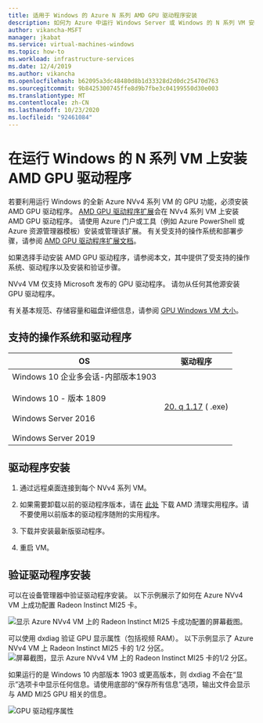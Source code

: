 ```yaml
---
title: 适用于 Windows 的 Azure N 系列 AMD GPU 驱动程序安装
description: 如何为 Azure 中运行 Windows Server 或 Windows 的 N 系列 VM 安装 AMD GPU 驱动程序
author: vikancha-MSFT
manager: jkabat
ms.service: virtual-machines-windows
ms.topic: how-to
ms.workload: infrastructure-services
ms.date: 12/4/2019
ms.author: vikancha
ms.openlocfilehash: b62095a3dc48480d8b1d33328d2d0dc25470d763
ms.sourcegitcommit: 9b8425300745ffe8d9b7fbe3c04199550d30e003
ms.translationtype: MT
ms.contentlocale: zh-CN
ms.lasthandoff: 10/23/2020
ms.locfileid: "92461084"
---
```

# <a name="install-amd-gpu-drivers-on-n-series-vms-running-windows"></a>在运行 Windows 的 N 系列 VM 上安装 AMD GPU 驱动程序

若要利用运行 Windows 的全新 Azure NVv4 系列 VM 的 GPU 功能，必须安装 AMD GPU 驱动程序。 [AMD GPU 驱动程序扩展](../extensions/hpccompute-amd-gpu-windows.md)会在 NVv4 系列 VM 上安装 AMD GPU 驱动程序。 请使用 Azure 门户或工具（例如 Azure PowerShell 或 Azure 资源管理器模板）安装或管理该扩展。 有关受支持的操作系统和部署步骤，请参阅 [AMD GPU 驱动程序扩展文档](../extensions/hpccompute-amd-gpu-windows.md)。

如果选择手动安装 AMD GPU 驱动程序，请参阅本文，其中提供了受支持的操作系统、驱动程序以及安装和验证步骤。

NVv4 VM 仅支持 Microsoft 发布的 GPU 驱动程序。 请勿从任何其他源安装 GPU 驱动程序。

有关基本规范、存储容量和磁盘详细信息，请参阅 [GPU Windows VM 大小](../sizes-gpu.md?toc=/azure/virtual-machines/windows/toc.json)。



## <a name="supported-operating-systems-and-drivers"></a>支持的操作系统和驱动程序

| OS | 驱动程序 |
| -------- |------------- |
| Windows 10 企业多会话-内部版本1903 <br/><br/>Windows 10 - 版本 1809<br/><br/>Windows Server 2016<br/><br/>Windows Server 2019 | [20. q 1.17](https://download.microsoft.com/download/d/e/f/def0fb44-15ab-4b83-959a-8094eb9d0dfe/AMD-Azure-NVv4-Driver-20Q1-Hotfix3.exe) ( .exe)  |


## <a name="driver-installation"></a>驱动程序安装

1. 通过远程桌面连接到每个 NVv4 系列 VM。

2. 如果需要卸载以前的驱动程序版本，请在 [此处](https://download.microsoft.com/download/4/f/1/4f19b714-9304-410f-9c64-826404e07857/AMDCleanupUtilityni.exe) 下载 AMD 清理实用程序。请不要使用以前版本的驱动程序随附的实用程序。

3. 下载并安装最新版驱动程序。

4. 重启 VM。

## <a name="verify-driver-installation"></a>验证驱动程序安装

可以在设备管理器中验证驱动程序安装。 以下示例展示了如何在 Azure NVv4 VM 上成功配置 Radeon Instinct MI25 卡。
<br />

![显示 Azure NVv4 VM 上的 Radeon Instinct MI25 卡成功配置的屏幕截图。](./media/n-series-amd-driver-setup/device-manager.png)

可以使用 dxdiag 验证 GPU 显示属性（包括视频 RAM）。 以下示例显示了 Azure NVv4 VM 上 Radeon Instinct MI25 卡的 1/2 分区。
<br />
![屏幕截图，显示 Azure NVv4 VM 上的 Radeon Instinct MI25 卡的1/2 分区。](./media/n-series-amd-driver-setup/dxdiag-output-new.png)

如果运行的是 Windows 10 内部版本 1903 或更高版本，则 dxdiag 不会在“显示”选项卡中显示任何信息。请使用底部的“保存所有信息”选项，输出文件会显示与 AMD MI25 GPU 相关的信息。

![GPU 驱动程序属性](./media/n-series-amd-driver-setup/dxdiag-details.png)
